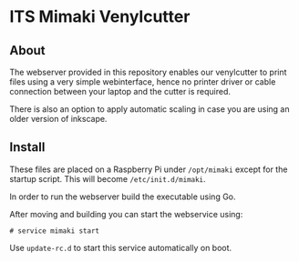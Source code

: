 # ITS Mimaki Venylcutter

## About

The webserver provided in this repository enables our venylcutter to print
files using a very simple webinterface, hence no printer driver or cable
connection between your laptop and the cutter is required.

There is also an option to apply automatic scaling in case you are using an
older version of inkscape.

## Install

These files are placed on a Raspberry Pi under `/opt/mimaki` except for the
startup script. This will become `/etc/init.d/mimaki`.

In order to run the webserver build the executable using Go.

After moving and building you can start the webservice using:

    # service mimaki start

Use `update-rc.d` to start this service automatically on boot.
